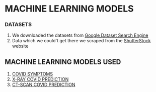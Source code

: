 # MACHINE LEARNING MODELS

### DATASETS
1. We downloaded the datasets from [Google Dataset Search Engine](https://datasetsearch.research.google.com/)
2. Data which we could't get there we scraped from the [ShutterStock](https://www.google.com/search?q=shutterpic&oq=shutterpic&aqs=chrome..69i57.4125j0j4&sourceid=chrome&ie=UTF-8) website

## MACHINE LEARNING MODELS USED
1. [COVID SYMPTOMS](https://github.com/jhabarsingh/DOCMED/blob/main/machine_learning_models/chest_xray_classifier/script.py)
2. [X-RAY COVID PREDICTION](https://github.com/jhabarsingh/DOCMED/blob/main/machine_learning_models/xray_covid_prediction/cnn.py)
3. [CT-SCAN COVID PREDICTION](https://github.com/jhabarsingh/DOCMED/blob/main/machine_learning_models/ctscan_covid_prediction/cnn.py)
